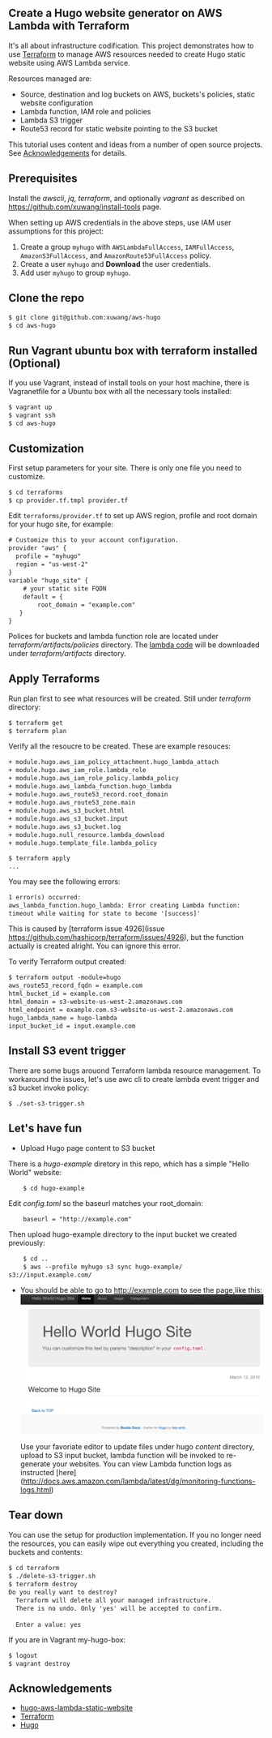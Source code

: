 
## Create a Hugo website generator on AWS Lambda with Terraform

It's all about infrastructure codification. This project demonstrates how to use [Terraform](https://www.terraform.io/intro/index.html) to manage AWS resources needed to create Hugo static website using AWS Lambda service. 

Resources managed are:

* Source, destination and log buckets on AWS, buckets's policies, static website configuration
* Lambda function, IAM role and policies
* Lambda S3 trigger
* Route53 record for static website pointing to the S3 bucket

This tutorial uses content and ideas from a number of open source projects. See [Acknowledgements](#Acknowledgements) for details.

## Prerequisites

Install the _awscli_, _jq_, _terraform_, and optionally _vagrant_ as described on https://github.com/xuwang/install-tools page.

When setting up AWS credentials in the above steps, use IAM user assumptions for this project:

1. Create a group `myhugo` with `AWSLambdaFullAccess`, `IAMFullAccess`, `AmazonS3FullAccess`, and `AmazonRoute53FullAccess` policy.
2. Create a user `myhugo` and __Download__ the user credentials.
3. Add user `myhugo` to group `myhugo`.

## Clone the repo
```
$ git clone git@github.com:xuwang/aws-hugo
$ cd aws-hugo
```

## Run Vagrant ubuntu box with terraform installed (Optional)
If you use Vagrant, instead of install tools on your host machine,
there is Vagranetfile for a Ubuntu box with all the necessary tools installed:
```
$ vagrant up
$ vagrant ssh
$ cd aws-hugo
```

## Customization

First setup parameters for your site. There is only one file you need to customize.

```
$ cd terraforms
$ cp provider.tf.tmpl provider.tf
```
Edit `terraforms/provider.tf` to set up AWS region, profile and root domain  for your hugo site, for example:

```
# Customize this to your account configuration.
provider "aws" {
  profile = "myhugo"
  region = "us-west-2"
}
variable "hugo_site" {
    # your static site FQDN
    default = {
        root_domain = "example.com"
   }
}
```

Polices for buckets and lambda function role are located under _terraform/artifacts/policies_ directory. The [lambda code](http://bezdelev.com/post/hugo-aws-lambda-static-website/) will be downloaded under _terraform/artifacts_ directory.

## Apply Terraforms 

Run plan first to see what resources will be created.  Still under _terraform_ directory:

```
$ terraform get
$ terraform plan
```
Verify all the resoucre to be created. These are example resouces:

```
+ module.hugo.aws_iam_policy_attachment.hugo_lambda_attach
+ module.hugo.aws_iam_role.lambda_role
+ module.hugo.aws_iam_role_policy.lambda_policy
+ module.hugo.aws_lambda_function.hugo_lambda
+ module.hugo.aws_route53_record.root_domain
+ module.hugo.aws_route53_zone.main
+ module.hugo.aws_s3_bucket.html
+ module.hugo.aws_s3_bucket.input
+ module.hugo.aws_s3_bucket.log
+ module.hugo.null_resource.lambda_download
+ module.hugo.template_file.lambda_policy
```

```
$ terraform apply
...
```

You may see the following errors:
```
1 error(s) occurred:
aws_lambda_function.hugo_lambda: Error creating Lambda function: timeout while waiting for state to become '[success]'
```
This is caused by [terraform issue 4926](issue https://github.com/hashicorp/terraform/issues/4926), but the function actually is created alright. You can ignore this error.

To verify Terraform output created:

```
$ terraform output -module=hugo
aws_route53_record_fqdn = example.com
html_bucket_id = example.com
html_domain = s3-website-us-west-2.amazonaws.com
html_endpoint = example.com.s3-website-us-west-2.amazonaws.com
hugo_lambda_name = hugo-lambda
input_bucket_id = input.example.com
```

## Install S3 event trigger

There are some bugs arouond Terraform lambda resource management. To workaround the issues, let's use
awc cli to create lambda event trigger and s3 bucket invoke policy:

```
$ ./set-s3-trigger.sh
```

## Let's have fun

* Upload Hugo page content to S3 bucket

There is a _hugo-example_ diretory in this repo, which has a simple "Hello World" website:

        $ cd hugo-example

Edit _config.toml_ so the baseurl matches your root_domain:

        baseurl = "http://example.com"

Then upload hugo-example directory to the input bucket we created previously:

        $ cd ..
        $ aws --profile myhugo s3 sync hugo-example/ s3://input.example.com/

* You should be able to go to http://example.com to see the page,like this:
![Hugo Site](images/hugo-site.png "Hello World Hugo Site")

  Use your favoriate editor to update files under hugo _content_ directory, upload to S3 input bucket, lambda function will be invoked to re-generate your websites. You can view Lambda function logs as instructed [here] (http://docs.aws.amazon.com/lambda/latest/dg/monitoring-functions-logs.html)

## Tear down

You can use the setup for production implementation. If you no longer need the resources, you can easily wipe out everything you created, including the buckets and contents:

```
$ cd terraform
$ ./delete-s3-trigger.sh
$ terraform destroy
Do you really want to destroy?
  Terraform will delete all your managed infrastructure.
  There is no undo. Only 'yes' will be accepted to confirm.

  Enter a value: yes
```

If you are in Vagrant my-hugo-box:
```
$ logout
$ vagrant destroy
```

## <a name="Acknowledgements">Acknowledgements</a>
* [hugo-aws-lambda-static-website](http://bezdelev.com/post/hugo-aws-lambda-static-website/)
* [Terraform](http://www.terraform.io/downloads.html)
* [Hugo](gohugo.io)

